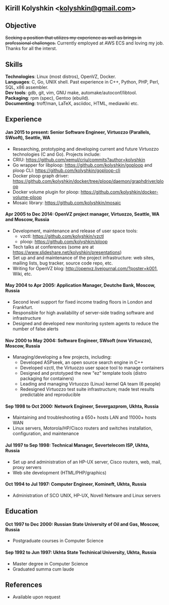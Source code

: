 ## Kirill Kolyshkin &lt;kolyshkin@gmail.com&gt;

Objective
---------
~~Seeking a position that utilizes my experience as well as brings in professional challenges.~~
Currently employed at AWS ECS and loving my job. Thanks for all the interst.

Skills
------
**Technologies**: Linux (most distros), OpenVZ, Docker.<br>
**Languages**: C, Go, UNIX shell. Past experience in C++, Python, PHP, Perl, SQL, x86 assembler.<br>
**Dev tools**: gdb, git, vim, GNU make, automake/autoconf/libtool.<br>
**Packaging**: rpm (spec), Gentoo (ebuild).<br>
**Documenting**: troff/man, LaTeX, asciidoc, HTML, mediawiki etc.<br>

Experience
----------
#### Jan 2015 to present: Senior Software Engineer, Virtuozzo (Parallels, SWsoft), Seattle, WA
* Researching, prototyping and developing current and future
  Virtuozzo technologies (C and Go). Projects include:
* CRIU: https://github.com/xemul/criu/commits?author=kolyshkin
* Go wrapper for libploop: https://github.com/kolyshkin/goploop
  and ploop CLI: https://github.com/kolyshkin/goploop-cli
* Docker ploop graph driver:
  https://github.com/kolyshkin/docker/tree/ploop/daemon/graphdriver/ploop
* Docker volume plugin for ploop:
  https://github.com/kolyshkin/docker-volume-ploop
* Mosaic library: https://github.com/kolyshkin/mosaic

#### Apr 2005 to Dec 2014: OpenVZ project manager, Virtuozzo, Seattle, WA and Moscow, Russia
* Development, maintenance and release of user space tools:
  * vzctl: https://github.com/kolyshkin/vzctl
  * ploop: https://github.com/kolyshkin/ploop
* Tech talks at conferences (some are at
   https://www.slideshare.net/kolyshkin/presentations)
* Set up and and maintenance of the project infrastructure:
  web sites, mailing lists, bug tracker, source code repo, etc.
* Writing for OpenVZ blog: http://openvz.livejournal.com/?poster=k001,
  Wiki, etc.

#### May 2004 to Apr 2005: Application Manager, Deutche Bank, Moscow, Russia
* Second level support for fixed income trading floors in London and Frankfurt.
* Responsible for high availability of server-side trading software
  and infrastructure
* Designed and developed new monitoring system agents to reduce the number
  of false alerts

#### Nov 2000 to May 2004: Software Engineer, SWsoft (now Virtuozzo), Moscow, Russia
* Managing/developing a few projects, including:
  * Developed ASPseek, an open source search engine in C++
  * Developed vzctl, the Virtuozzo user space tool to manage containers
  * Designed and prototyped the new "ez" template tools
   (distro packaging for containers)
  * Leading and managing Virtuozzo (Linux) kernel QA team (6 people)
  * Redesigned Virtuozzo test suite infrastructure; made test results
   predictable and reproducible

#### Sep 1998 to Oct 2000: Network Engineer, Severgazprom, Ukhta, Russia
* Maintaining and troubleshooting a 650+ hosts LAN and 11000+ hosts WAN
* Linux servers, Motorola/HP/Cisco routers and switches installation,
  configuration, and maintenance

#### Jul 1997 to Sep 1998: Technical Manager, Severtelecom ISP, Ukhta, Russia
* Set up and administration of an HP-UX server, Cisco routers, web, mail,
  proxy servers
* Web site development (HTML/PHP/graphics)

#### Oct 1994 to Jul 1997: Computer Engineer, Komineft, Ukhta, Russia
* Administration of SCO UNIX, HP-UX, Novell Netware and Linux servers

Education
---------
#### Oct 1997 to Dec 2000: Russian State University of Oil and Gas, Moscow, Russia
* Postgraduate courses in Computer Science

#### Sep 1992 to Jun 1997: Ukhta State Techinical University, Ukhta, Russia
* Master degree in Computer Science
* Graduated summa cum laude

References
----------
* Available upon request
